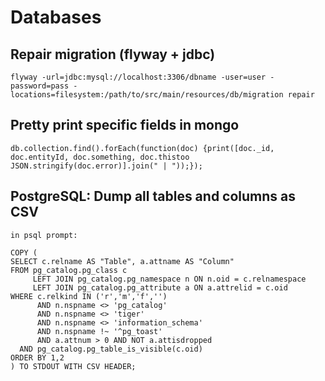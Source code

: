# Databases

## Repair migration (flyway + jdbc)

```
flyway -url=jdbc:mysql://localhost:3306/dbname -user=user -password=pass -locations=filesystem:/path/to/src/main/resources/db/migration repair
```

## Pretty print specific fields in mongo

```
db.collection.find().forEach(function(doc) {print([doc._id, doc.entityId, doc.something, doc.thistoo JSON.stringify(doc.error)].join(" | "));});
```

## PostgreSQL: Dump all tables and columns as CSV

```
in psql prompt:

COPY (
SELECT c.relname AS "Table", a.attname AS "Column"
FROM pg_catalog.pg_class c
     LEFT JOIN pg_catalog.pg_namespace n ON n.oid = c.relnamespace
     LEFT JOIN pg_catalog.pg_attribute a ON a.attrelid = c.oid
WHERE c.relkind IN ('r','m','f','')
      AND n.nspname <> 'pg_catalog'
      AND n.nspname <> 'tiger'
      AND n.nspname <> 'information_schema'
      AND n.nspname !~ '^pg_toast'
      AND a.attnum > 0 AND NOT a.attisdropped
  AND pg_catalog.pg_table_is_visible(c.oid)
ORDER BY 1,2
) TO STDOUT WITH CSV HEADER;

```
